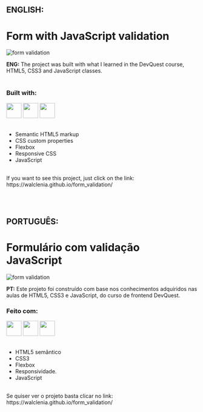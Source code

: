 ## ENGLISH:
# Form with JavaScript validation


![form validation](https://github.com/walclenia/form_validation/assets/47544994/235252aa-9111-43ee-984a-1c670a2234d5)




__ENG:__ The project was built with what I learned in the DevQuest course, HTML5, CSS3 and JavaScript classes.
<br><br>


### Built with:
<div>
  <img height="40em" src="https://cdn.jsdelivr.net/gh/devicons/devicon@latest/icons/html5/html5-original-wordmark.svg" />
  <img height="40em" src="https://cdn.jsdelivr.net/gh/devicons/devicon@latest/icons/css3/css3-original-wordmark.svg" />
  <img height="40em" src="https://cdn.jsdelivr.net/gh/devicons/devicon@latest/icons/javascript/javascript-original.svg" />
</div><br>

          
          
- Semantic HTML5 markup
- CSS custom properties
- Flexbox
- Responsive CSS
- JavaScript


<br>
If you want to see this project, just click on the link:
https://walclenia.github.io/form_validation/

<br><br>

## PORTUGUÊS:
# Formulário com validação JavaScript

![form validation](https://github.com/walclenia/form_validation/assets/47544994/235252aa-9111-43ee-984a-1c670a2234d5)




__PT:__ Este projeto foi construído com base nos conhecimentos adquiridos nas aulas de HTML5, CSS3 e JavaScript, do curso de frontend DevQuest.



### Feito com:
<div>
  <img height="40em" src="https://cdn.jsdelivr.net/gh/devicons/devicon@latest/icons/html5/html5-original-wordmark.svg" />
  <img height="40em" src="https://cdn.jsdelivr.net/gh/devicons/devicon@latest/icons/css3/css3-original-wordmark.svg" />
  <img height="40em" src="https://cdn.jsdelivr.net/gh/devicons/devicon@latest/icons/javascript/javascript-original.svg" />
</div><br>

          
          
- HTML5 semântico 
- CSS3
- Flexbox
- Responsividade.
- JavaScript


<br>
Se quiser ver o projeto basta clicar no link:
https://walclenia.github.io/form_validation/

